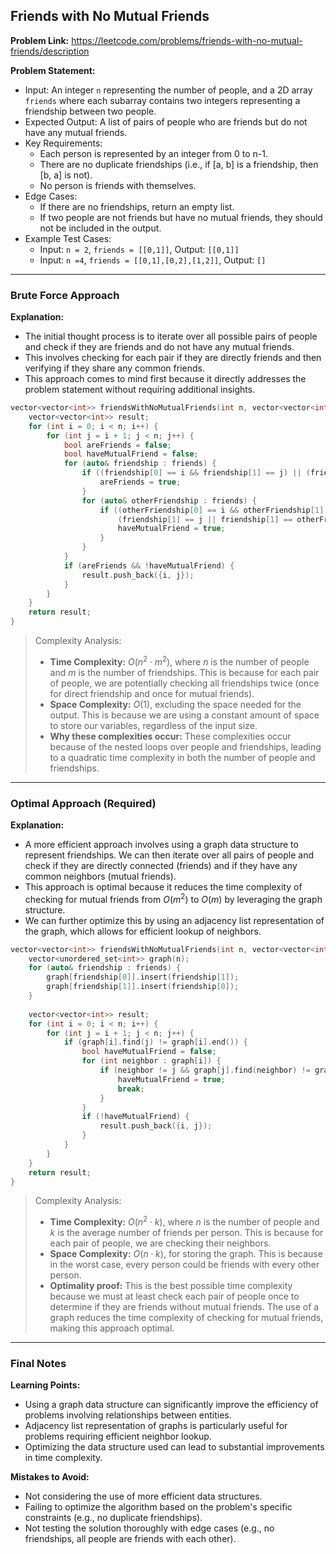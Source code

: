 ## Friends with No Mutual Friends
**Problem Link:** https://leetcode.com/problems/friends-with-no-mutual-friends/description

**Problem Statement:**
- Input: An integer `n` representing the number of people, and a 2D array `friends` where each subarray contains two integers representing a friendship between two people.
- Expected Output: A list of pairs of people who are friends but do not have any mutual friends.
- Key Requirements: 
  - Each person is represented by an integer from 0 to n-1.
  - There are no duplicate friendships (i.e., if [a, b] is a friendship, then [b, a] is not).
  - No person is friends with themselves.
- Edge Cases: 
  - If there are no friendships, return an empty list.
  - If two people are not friends but have no mutual friends, they should not be included in the output.
- Example Test Cases:
  - Input: `n = 2`, `friends = [[0,1]]`, Output: `[[0,1]]`
  - Input: `n =4`, `friends = [[0,1],[0,2],[1,2]]`, Output: `[]`

---

### Brute Force Approach

**Explanation:**
- The initial thought process is to iterate over all possible pairs of people and check if they are friends and do not have any mutual friends.
- This involves checking for each pair if they are directly friends and then verifying if they share any common friends.
- This approach comes to mind first because it directly addresses the problem statement without requiring additional insights.

```cpp
vector<vector<int>> friendsWithNoMutualFriends(int n, vector<vector<int>>& friends) {
    vector<vector<int>> result;
    for (int i = 0; i < n; i++) {
        for (int j = i + 1; j < n; j++) {
            bool areFriends = false;
            bool haveMutualFriend = false;
            for (auto& friendship : friends) {
                if ((friendship[0] == i && friendship[1] == j) || (friendship[0] == j && friendship[1] == i)) {
                    areFriends = true;
                }
                for (auto& otherFriendship : friends) {
                    if ((otherFriendship[0] == i && otherFriendship[1] == friendship[0]) && 
                        (friendship[1] == j || friendship[1] == otherFriendship[1])) {
                        haveMutualFriend = true;
                    }
                }
            }
            if (areFriends && !haveMutualFriend) {
                result.push_back({i, j});
            }
        }
    }
    return result;
}
```

> Complexity Analysis:
> - **Time Complexity:** $O(n^2 \cdot m^2)$, where $n$ is the number of people and $m$ is the number of friendships. This is because for each pair of people, we are potentially checking all friendships twice (once for direct friendship and once for mutual friends).
> - **Space Complexity:** $O(1)$, excluding the space needed for the output. This is because we are using a constant amount of space to store our variables, regardless of the input size.
> - **Why these complexities occur:** These complexities occur because of the nested loops over people and friendships, leading to a quadratic time complexity in both the number of people and friendships.

---

### Optimal Approach (Required)

**Explanation:**
- A more efficient approach involves using a graph data structure to represent friendships. We can then iterate over all pairs of people and check if they are directly connected (friends) and if they have any common neighbors (mutual friends).
- This approach is optimal because it reduces the time complexity of checking for mutual friends from $O(m^2)$ to $O(m)$ by leveraging the graph structure.
- We can further optimize this by using an adjacency list representation of the graph, which allows for efficient lookup of neighbors.

```cpp
vector<vector<int>> friendsWithNoMutualFriends(int n, vector<vector<int>>& friends) {
    vector<unordered_set<int>> graph(n);
    for (auto& friendship : friends) {
        graph[friendship[0]].insert(friendship[1]);
        graph[friendship[1]].insert(friendship[0]);
    }
    
    vector<vector<int>> result;
    for (int i = 0; i < n; i++) {
        for (int j = i + 1; j < n; j++) {
            if (graph[i].find(j) != graph[i].end()) {
                bool haveMutualFriend = false;
                for (int neighbor : graph[i]) {
                    if (neighbor != j && graph[j].find(neighbor) != graph[j].end()) {
                        haveMutualFriend = true;
                        break;
                    }
                }
                if (!haveMutualFriend) {
                    result.push_back({i, j});
                }
            }
        }
    }
    return result;
}
```

> Complexity Analysis:
> - **Time Complexity:** $O(n^2 \cdot k)$, where $n$ is the number of people and $k$ is the average number of friends per person. This is because for each pair of people, we are checking their neighbors.
> - **Space Complexity:** $O(n \cdot k)$, for storing the graph. This is because in the worst case, every person could be friends with every other person.
> - **Optimality proof:** This is the best possible time complexity because we must at least check each pair of people once to determine if they are friends without mutual friends. The use of a graph reduces the time complexity of checking for mutual friends, making this approach optimal.

---

### Final Notes

**Learning Points:**
- Using a graph data structure can significantly improve the efficiency of problems involving relationships between entities.
- Adjacency list representation of graphs is particularly useful for problems requiring efficient neighbor lookup.
- Optimizing the data structure used can lead to substantial improvements in time complexity.

**Mistakes to Avoid:**
- Not considering the use of more efficient data structures.
- Failing to optimize the algorithm based on the problem's specific constraints (e.g., no duplicate friendships).
- Not testing the solution thoroughly with edge cases (e.g., no friendships, all people are friends with each other).